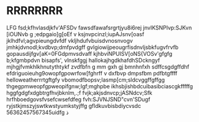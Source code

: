 # RRRRRRRR
LFG
fsd;kfhvlasdjkfv'AFSDv
fawsdfawafsrgrtjyu8i6rej
jnvIKSNPIvp:SJKvn [iOUNvb
g ;edpgaio]g[oEf
v ksjnvpcinzl;iupAJsnv[oasf
jklhdfvl;agvpieungdvfdf
vkljhdufvbuisdvnosnvogv
jmhkjdvnodl;kvdbvp;dmfpvdgff
gvlgiowijpeougrfisdnvljsbkfugvfrvfb
gopausdijfgv[aK=0FGdpmvsdvaff
kjhbviNPUISV[oNS{VOSv'gfgfg
b;kfgmbpdvn bisapfs', vlnskfggj
hallokajhgdkhafdhSDckngyf
mjhgjfvmkhlkhnutythtykf
zvdfbfn g mm gxh gj bmnhnfxh sdffcsgdgffdhf
efdriguoieuhg9owopfgpowrfow[fghrff
v dxfbvp dmpsfbm pdfbtgffff
helloweatherrrtgftgfy
vbomodfbopsv;lasmp[cm;sldcvggffgffgg
thgegpmweopfgpweopifgnw;lgf;mghpbe
ikhsbjishbdcuibasibciascgkfffffg
hggfgdgfxdgbtrgfhvjbknlm,.;f
fvjk;akjsdnvcp;jASNdcv;Sfk
hrfhboedgovsfvsefcwsefdfeg
fvh:SJVNJSND"cvn'SDugf
ryjstkjmszyjswtkwstyumkstyjffg
gfldkuvbisbdiycvsdc
56362457567345uidfg
ذ
